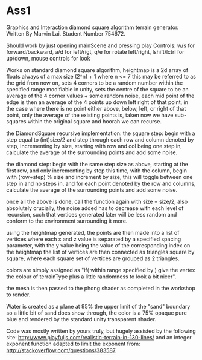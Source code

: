 # Ass1
Graphics and Interaction diamond square algorithm terrain generator.
Written By Marvin Lai.
Student Number 754672.

Should work by just opening mainScene and pressing play
Controls: w/s for forward/backward, a/d for left/rigt, q/e for rotate left/right, lshift/lctrl for up/down, mouse controls for look

Works on standard diamond square algorithm,
heightmap is a 2d array of floats always of a max size (2^n) + 1 where n <= 7 this may be referred to as the grid from now on,
sets 4 corners to be a random number within the specified range modifiable in unity,
sets the centre of the square to be an average of the 4 corner values + some random noise,
each mid point of the edge is then an average of the 4 points up down left right of that point,
in the case where there is no point either above, below, left, or right of that point, only the average of the existing points is, taken
now we have sub-squares within the original square and hoorah we can recurse.

the DiamondSquare recursive implementation:
the square step:
begin with a step equal to (int)size/2 and step through each row and column denoted by step, incrementing by size,
starting with row and col being one step in,
calculate the average of the surrounding points and add some noise.

the diamond step:
begin with the same step size as above, starting at the first row, and only incrementing by step this time,
with the column, begin with (row+step) % size and increment by size, this will toggle between one step in and no steps in,
and for each point denoted by the row and columns, calculate the average of the surrounding points and add some noise.

once all the above is done, call the function again with size = size/2,
also absolutely crucially, the noise added has to decrease with each level of recursion, such that vertices generated later will be less random and conform to the environment surrounding it more.

using the heightmap generated, the points are then made into a list of vertices where each x and z value is separated by a specified spacing parameter,
with the y value being the value of the corresponding index on the heightmap
the list of vertices are then connected as triangles square by square, where each square set of vertices are grouped as 2 triangles.

colors are simply assigned as "if( within range specified by <terrainType> ) give the vertex the colour of terrainType plus a little randomness to look a bit nicer".

the mesh is then passed to the phong shader as completed in the workshop to render.

Water is created as a plane at 95% the upper limit of the "sand" boundary so a little bit of sand does show through,
the color is a 75% opaque pure blue and rendered by the standard unity transparent shader. 

Code was mostly written by yours truly, but hugely assisted by the following site: 
http://www.playfuljs.com/realistic-terrain-in-130-lines/
and an integer exponent function adapted to limit the exponent from:
http://stackoverflow.com/questions/383587
